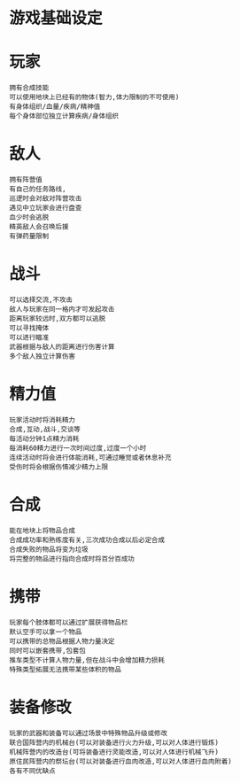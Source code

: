 # 游戏基础设定
    
# 玩家

    拥有合成技能
    可以使用地块上已经有的物体(智力,体力限制的不可使用)
    有身体组织/血量/疾病/精神值
    每个身体部位独立计算疾病/身体组织

# 敌人

    拥有阵营值
    有自己的任务路线,
    巡逻时会对敌对阵营攻击
    遇见中立玩家会进行盘查
    血少时会逃脱
    精英敌人会召唤后援
    有弹药量限制

# 战斗

    可以选择交流,不攻击
    敌人与玩家在同一格内才可发起攻击
    距离玩家较远时,双方都可以逃脱
    可以寻找掩体
    可以进行瞄准
    武器根据与敌人的距离进行伤害计算
    多个敌人独立计算伤害
    
# 精力值

    玩家活动时将消耗精力
    合成,互动,战斗,交谈等
    每活动分钟1点精力消耗
    每消耗60精力进行一次时间过度,过度一个小时
    连续活动时将会进行体能消耗,可通过睡觉或者休息补充
    受伤时将会根据伤情减少精力上限

# 合成

    能在地块上将物品合成
    合成成功率和熟练度有关,三次成功合成以后必定合成
    合成失败的物品将变为垃圾
    将完整的物品进行指向合成时将百分百成功

# 携带

    玩家每个肢体都可以通过扩展获得物品栏
    默认空手可以拿一个物品
    可以携带的总物品根据人物力量决定
    同时可以嵌套携带,包套包
    推车类型不计算人物力量,但在战斗中会增加精力损耗
    特殊类型拓展无法携带某些体积的物品

# 装备修改

    玩家的武器和装备可以通过场景中特殊物品升级或修改
    联合国阵营内的机械台(可以对装备进行火力升级,可以对人体进行锻炼)
    机械阵营内的改造台(可将装备进行灵能改造,可以对人体进行机械飞升)
    原住民阵营内的祭坛台(可以对装备进行血肉改造,可以对人体进行血肉附着)
    各有不同优缺点




    